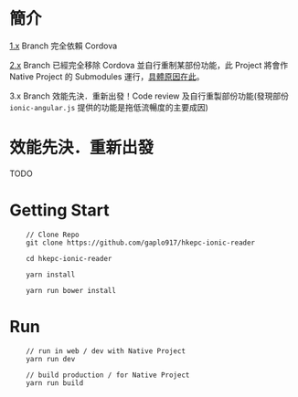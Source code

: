 # 簡介
[1.x](https://github.com/gaplo917/hkepc-ionic-reader/tree/1.x) Branch 完全依賴 Cordova

[2.x](https://github.com/gaplo917/hkepc-ionic-reader/tree/2.x) Branch 已經完全移除 Cordova 並自行重制某部份功能，此 Project 將會作 Native Project 的 Submodules 運行，[具體原因在此](https://github.com/gaplo917/hkepc-ionic-reader/tree/2.x#移除-cordova-原因)。

3.x Branch 效能先決．重新出發！Code review 及自行重製部份功能(發現部份 `ionic-angular.js` 提供的功能是拖低流暢度的主要成因)

# 效能先決．重新出發
TODO


# Getting Start

		// Clone Repo
		git clone https://github.com/gaplo917/hkepc-ionic-reader

		cd hkepc-ionic-reader

		yarn install

		yarn run bower install
# Run
		// run in web / dev with Native Project
		yarn run dev

		// build production / for Native Project
		yarn run build
